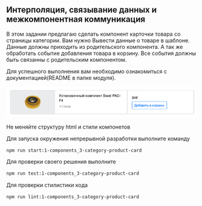 ## Интерполяция, связывание данных и межкомпонентная коммуникация

  В этом задании предлагаю сделать компонент карточки товара со страницы категории. Вам нужно Вывести данные о товаре в шаблоне.
  Данные должны приходить из родительского компонента. А так же обработать событие добавления товара в корзину.
  Все события должны быть связанны с родительским компонентом.

  Для успешного выполнения  вам необходимо ознакомиться с документацией(README в папке модуля).

  ![Demo](assets/images/demo.png)

  Не меняйте структуру html и стили компонетов

  Для запуска окружения непрерывной разработки выполните команду

  ```bash
  npm run start:1-components_3-category-product-card
  ```

  Для проверки своего решения выполните

  ```bash
  npm run test:1-components_3-category-product-card
  ```

  Для проверки стилистики кода

  ```bash
  npm run lint:1-components_3-category-product-card
  ```
